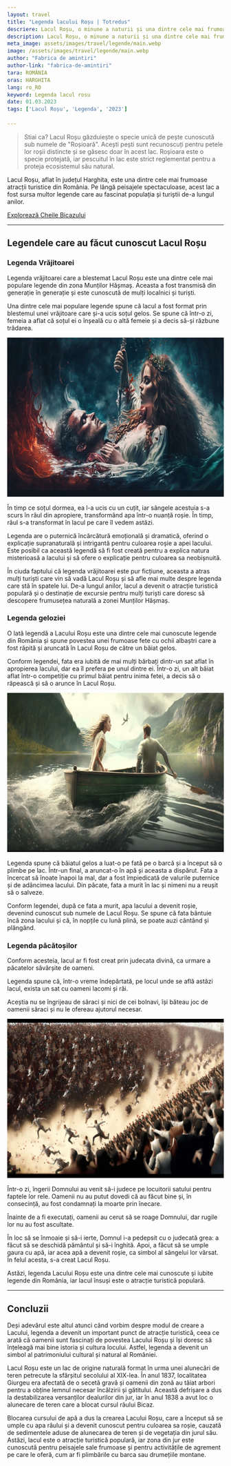 ```yaml
---
layout: travel
title: "Legenda lacului Roșu | Totredus"
descriere: Lacul Roșu, o minune a naturii și una dintre cele mai frumoase atracții din romania este sursa mai multor legende spectaculoase.  
description: Lacul Roșu, o minune a naturii și una dintre cele mai frumoase atracții din romania este sursa mai multor legende spectaculoase.   
meta_image: assets/images/travel/legende/main.webp 
image: /assets/images/travel/legende/main.webp
author: "Fabrica de amintiri"
author-link: "fabrica-de-amintiri"
tara: ROMÂNIA
oras: HARGHITA
lang: ro_RO
keyword: Legenda lacul rosu
date: 01.03.2023
tags: ['Lacul Roșu', 'Legenda', '2023']

---
```


>Stiai ca? Lacul Roșu găzduiește o specie unică de pește cunoscută sub numele de "Roșioară". Acești pești sunt recunoscuți pentru petele lor roșii distincte și se găsesc doar în acest lac. Roșioara este o specie protejată, iar pescuitul în lac este strict reglementat pentru a proteja ecosistemul său natural. 

Lacul Roșu, aflat în județul Harghita, este una dintre cele mai frumoase atracții turistice din România. Pe lângă peisajele spectaculoase, acest lac a fost sursa multor legende care au fascinat populația și turiștii de-a lungul anilor.

[Explorează Cheile Bicazului](https://totredus.ro/travel/cheile-bicazului/)

---
## Legendele care au făcut cunoscut Lacul Roșu


### Legenda Vrăjitoarei

Legenda vrăjitoarei care a blestemat Lacul Roșu este una dintre cele mai populare legende din zona Munților Hășmaș. Aceasta a fost transmisă din generație în generație și este cunoscută de mulți localnici și turiști.

Una dintre cele mai populare legende spune că lacul a fost format prin blestemul unei vrăjitoare care și-a ucis soțul gelos. Se spune că într-o zi, femeia a aflat că soțul ei o înșeală cu o altă femeie și a decis să-și răzbune trădarea.

<img src="/assets/images/travel/legende/1.webp" width="740" height="369" loading="lazy" alt="{{ page.keyword }};">


În timp ce soțul dormea, ea l-a ucis cu un cuțit, iar sângele acestuia s-a scurs în râul din apropiere, transformând apa într-o nuanță roșie. În timp, râul s-a transformat în lacul pe care îl vedem astăzi.

Legenda are o puternică încărcătură emoțională și dramatică, oferind o explicație supranaturală și intrigantă pentru culoarea roșie a apei lacului. Este posibil ca această legendă să fi fost creată pentru a explica natura misterioasă a lacului și să ofere o explicație pentru culoarea sa neobișnuită.

În ciuda faptului că legenda vrăjitoarei este pur ficțiune, aceasta a atras mulți turiști care vin să vadă Lacul Roșu și să afle mai multe despre legenda care stă în spatele lui. De-a lungul anilor, lacul a devenit o atracție turistică populară și o destinație de excursie pentru mulți turiști care doresc să descopere frumusețea naturală a zonei Munților Hășmaș.

### Legenda geloziei

O lată legendă a Lacului Roșu este una dintre cele mai cunoscute legende din România și spune povestea unei frumoase fete cu ochii albaștri care a fost răpită și aruncată în Lacul Roșu de către un băiat gelos. 

Conform legendei, fata era iubită de mai mulți bărbați dintr-un sat aflat în apropierea lacului, dar ea îl prefera pe unul dintre ei. Într-o zi, un alt băiat aflat într-o competiție cu primul băiat pentru inima fetei, a decis să o răpească și să o arunce în Lacul Roșu.

<img src="/assets/images/travel/legende/2.webp" width="740" height="369" loading="lazy" alt="{{ page.keyword }};">

Legenda spune că băiatul gelos a luat-o pe fată pe o barcă și a început să o plimbe pe lac. Într-un final, a aruncat-o în apă și aceasta a dispărut. Fata a încercat să înoate înapoi la mal, dar a fost împiedicată de valurile puternice și de adâncimea lacului. Din păcate, fata a murit în lac și nimeni nu a reușit să o salveze.

Conform legendei, după ce fata a murit, apa lacului a devenit roșie, devenind cunoscut sub numele de Lacul Roșu. Se spune că fata bântuie încă zona lacului și că, în nopțile cu lună plină, se poate auzi cântând și plângând.

### Legenda păcătoșilor

Conform acesteia, lacul ar fi fost creat prin judecata divină, ca urmare a păcatelor săvârșite de oameni.

Legenda spune că, într-o vreme îndepărtată, pe locul unde se află astăzi lacul, exista un sat cu oameni lacomi și răi. 

Aceștia nu se îngrijeau de săraci și nici de cei bolnavi, își băteau joc de oamenii săraci și nu le ofereau ajutorul necesar. 

<img src="/assets/images/travel/legende/3.webp" width="740" height="369" loading="lazy" alt="{{ page.keyword }};">

Într-o zi, îngerii Domnului au venit să-i judece pe locuitorii satului pentru faptele lor rele. Oamenii nu au putut dovedi că au făcut bine și, în consecință, au fost condamnați la moarte prin înecare.

Înainte de a fi executați, oamenii au cerut să se roage Domnului, dar rugile lor nu au fost ascultate. 

În loc să se înmoaie și să-i ierte, Domnul i-a pedepsit cu o judecată grea: a făcut să se deschidă pământul și să-i înghită. Apoi, a făcut să se umple gaura cu apă, iar acea apă a devenit roșie, ca simbol al sângelui lor vărsat. În felul acesta, s-a creat Lacul Roșu.

Astăzi, legenda Lacului Roșu este una dintre cele mai cunoscute și iubite legende din România, iar lacul însuși este o atracție turistică populară.

---
## Concluzii

Deși adevărul este altul atunci când vorbim despre modul de creare a Lacului, legenda a devenit un important punct de atracție turistică, ceea ce arată că oamenii sunt fascinați de povestea Lacului Roșu și își doresc să înțeleagă mai bine istoria și cultura locului. Astfel, legenda a devenit un simbol al patrimoniului cultural și natural al României.

Lacul Roșu este un lac de origine naturală format în urma unei alunecări de teren petrecute la sfârșitul secolului al XIX-lea. În anul 1837, localitatea Giurgeu era afectată de o secetă gravă și oamenii din zonă au tăiat arbori pentru a obține lemnul necesar încălzirii și gătitului. Această defrișare a dus la destabilizarea versanților dealurilor din jur, iar în anul 1838 a avut loc o alunecare de teren care a blocat cursul râului Bicaz.

Blocarea cursului de apă a dus la crearea Lacului Roșu, care a început să se umple cu apa râului și a devenit cunoscut pentru culoarea sa roșie, cauzată de sedimentele aduse de alunecarea de teren și de vegetația din jurul său. Astăzi, lacul este o atracție turistică populară, iar zona din jur este cunoscută pentru peisajele sale frumoase și pentru activitățile de agrement pe care le oferă, cum ar fi plimbările cu barca sau drumețiile montane.
